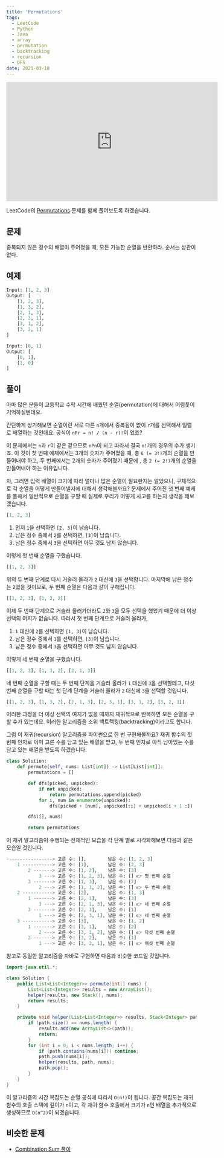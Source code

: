 ```yaml
---
title: 'Permutations'
tags:
  - LeetCode
  - Python
  - Java
  - array
  - permutation
  - backtracking
  - recursion
  - DFS
date: 2021-03-10
---
```


<iframe width="560" height="315" src="https://www.youtube.com/embed/TSKMoC6wHJ4" title="YouTube video player" frameborder="0" allow="accelerometer; autoplay; clipboard-write; encrypted-media; gyroscope; picture-in-picture; web-share" allowfullscreen></iframe>

LeetCode의 [Permutations](https://leetcode.com/problems/permutations/) 문제를 함께 풀어보도록 하겠습니다.

## 문제

중복되지 않은 정수의 배열이 주어졌을 때, 모든 가능한 순열을 반환하라. 순서는 상관이 없다.

## 예제

```py
Input: [1, 2, 3]
Output: [
    [1, 2, 3],
    [1, 3, 2],
    [2, 1, 3],
    [2, 3, 1],
    [3, 1, 2],
    [3, 2, 1]
]
```

```py
Input: [0, 1]
Output: [
    [0, 1],
    [1, 0]
]
```

## 풀이

아마 많은 분들이 고등학교 수학 시간에 배웠던 순열(permutation)에 대해서 어렴풋이 기억하실텐데요.

간단하게 상기해보면 순열이란 서로 다른 `n`개에서 중복됨이 없이 `r`개를 선택해서 일렬로 배열하는 것인데요.
공식이 `nPr = n! / (n - r)!`이 었죠?

이 문제에서는 `n`과 `r`이 같은 같으므로 `nPn`이 되고 따라서 결국 `n!`개의 경우의 수가 생기죠.
이 것이 첫 번째 예제에서는 3개의 숫자가 주어졌을 때, 총 `6 (= 3!)`개의 순열을 만들어내야 하고,
두 번째에서는 2개의 숫자가 주어졌기 때문에 , 총 `2 (= 2!)`개의 순열을 만들어내야 하는 이유입니다.

자, 그러면 입력 배열이 크기에 따라 얼마나 많은 순열이 필요한지는 알았으니, 구체적으로 각 순열을 어떻게 만들어낼지에 대해서 생각해볼까요?
문제에서 주어진 첫 번째 예제를 통해서 일반적으로 순열을 구할 때 실제로 우리가 어떻게 사고를 하는지 생각을 해보겠습니다.

```py
[1, 2, 3]
```

1. 먼저 `1`을 선택하면 `[2, 3]`이 남습니다.
1. 남은 정수 중에서 `2`를 선택하면, `[3]`이 남습니다.
1. 남은 정수 중에서 `3`을 선택하면 아무 것도 남지 않습니다.

이렇게 첫 번째 순열을 구했습니다.

```py
[[1, 2, 3]]
```

위의 두 번째 단계로 다시 거슬러 올라가 `2` 대신에 `3`을 선택합니다.
마지막에 남은 정수는 `2`였을 것이므로, 두 번째 순열은 다음과 같이 구해집니다.

```py
[[1, 2, 3], [1, 3, 2]]
```

이제 두 번째 단계으로 거슬러 올러가더라도 `2`와 `3`을 모두 선택을 했었기 때문에 더 이상 선택의 여지가 없습니다.
따라서 첫 번째 단계으로 거슬러 올라가,

1. `1` 대신에 `2`를 선택하면 `[1, 3]`이 남습니다.
1. 남은 정수 중에서 `1`를 선택하면, `[3]`이 남습니다.
1. 남은 정수 중에서 `3`을 선택하면 아무 것도 남지 않습니다.

이렇게 세 번째 순열을 구했습니다.

```py
[[1, 2, 3], [1, 3, 2], [2, 1, 3]]
```

네 번째 순열을 구할 때는 두 번째 단계을 거슬러 올라가 `1` 대신에 `3`을 선택할테고,
다섯 번째 순열을 구할 때는 첫 단계 단계을 거슬러 올라가 `2` 대신에 `3`을 선택할 것입니다.

```py
[[1, 2, 3], [1, 3, 2], [2, 1, 3], [2, 3, 1], [3, 1, 2], [3, 2, 1]]
```

이러한 과정을 더 이상 선택의 여지가 없을 때까지 재귀적으로 반복하면 모든 순열을 구할 수가 있는데요.
이러한 알고리즘을 소위 백트랙킹(backtracking)이라고도 합니다.

그럼 이 재귀(recursion) 알고리즘을 파이썬으로 한 번 구현해볼까요?
재귀 함수의 첫 번째 인자로 이미 고른 수를 담고 있는 배열을 받고, 두 번째 인자로 아직 남아있는 수를 담고 있는 배열을 받도록 하겠습니다.

```py
class Solution:
    def permute(self, nums: List[int]) -> List[List[int]]:
        permutations = []

        def dfs(picked, unpicked):
            if not unpicked:
                return permutations.append(picked)
            for i, num in enumerate(unpicked):
                dfs(picked + [num], unpicked[:i] + unpicked[i + 1 :])

        dfs([], nums)

        return permutations
```

이 재귀 알고리즘이 수행되는 전체적인 모습을 각 단계 별로 시각화해보면 다음과 같은 모습일 것입니다.

```py
-----------------> 고른 수: [],        남은 수: [1, 2, 3]
    1 -----------> 고른 수: [1],       남은 수: [2, 3]
        2 -------> 고른 수: [1, 2],    남은 수: [3]
            3 ---> 고른 수: [1, 2, 3], 남은 수: [] 👉 첫 번째 순열
        3 -------> 고른 수: [1, 3],    남은 수: [2]
            2 ---> 고른 수: [1, 3, 2], 남은 수: [] 👉 두 번째 순열
    2 -----------> 고른 수: [2],       남은 수: [1, 3]
        1 -------> 고른 수: [2, 1],    남은 수: [3]
            3 ---> 고른 수: [2, 1, 3], 남은 수: [] 👉 세 번째 순열
        3 -------> 고른 수: [2, 3],    남은 수: [1]
            1 ---> 고른 수: [2, 3, 1], 남은 수: [] 👉 네 번째 순열
    3 -----------> 고른 수: [3],       남은 수: [1, 2]
        1 -------> 고른 수: [3, 1],    남은 수: [2]
            2 ---> 고른 수: [3, 1, 2], 남은 수: [] 👉 다섯 번째 순열
        2 -------> 고른 수: [3, 2],    남은 수: [1]
            1 ---> 고른 수: [3, 2, 1], 남은 수: [] 👉 여섯 번째 순열
```

참고로 동일한 알고리즘을 자바로 구현하면 다음과 비슷한 코드일 것입니다.

```java
import java.util.*;

class Solution {
    public List<List<Integer>> permute(int[] nums) {
        List<List<Integer>> results = new ArrayList();
        helper(results, new Stack(), nums);
        return results;
    }

    private void helper(List<List<Integer>> results, Stack<Integer> path, int[] nums) {
        if (path.size() == nums.length) {
            results.add(new ArrayList<>(path));
            return;
        }
        for (int i = 0; i < nums.length; i++) {
            if (path.contains(nums[i])) continue;
            path.push(nums[i]);
            helper(results, path, nums);
            path.pop();
        }
    }
}
```

이 알고리즘의 시간 복잡도는 순열 공식에 따라서 `O(n!)`이 됩니다.
공간 복잡도는 재귀 함수의 호출 스택에 깊이가 `n`이고, 각 재귀 함수 호출에서 크기가 `n`인 배열을 추가적으로 생성하므로 `O(n^2)`이 되겠습니다.

## 비슷한 문제

- [Combination Sum 풀이](/problems/combination-sum)
